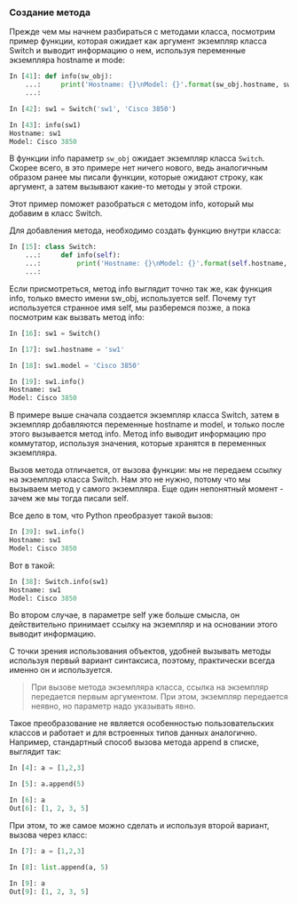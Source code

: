 ### Создание метода

Прежде чем мы начнем разбираться с методами класса, посмотрим пример функции, которая ожидает как аргумент экземпляр класса Switch и выводит информацию о нем, используя переменные экземпляра hostname и mode:
```python
In [41]: def info(sw_obj):
    ...:     print('Hostname: {}\nModel: {}'.format(sw_obj.hostname, sw_obj.model))
    ...:

In [42]: sw1 = Switch('sw1', 'Cisco 3850')

In [43]: info(sw1)
Hostname: sw1
Model: Cisco 3850
```

В функции info параметр `sw_obj` ожидает экземпляр класса `Switch`. Скорее всего, в это примере нет ничего нового, ведь аналогичным образом ранее мы писали функции, которые ожидают строку, как аргумент, а затем вызывают какие-то методы у этой строки.

Этот пример поможет разобраться с методом info, который мы добавим в класс Switch.


Для добавления метода, необходимо создать функцию внутри класса:
```python
In [15]: class Switch:
    ...:     def info(self):
    ...:         print('Hostname: {}\nModel: {}'.format(self.hostname, self.model))
    ...:
```

Если присмотреться, метод info выглядит точно так же, как функция info, только вместо имени sw_obj, используется self. Почему тут используется странное имя self, мы разберемся позже, а пока посмотрим как вызвать метод info:
```python
In [16]: sw1 = Switch()

In [17]: sw1.hostname = 'sw1'

In [18]: sw1.model = 'Cisco 3850'

In [19]: sw1.info()
Hostname: sw1
Model: Cisco 3850
```

В примере выше сначала создается экземпляр класса Switch, затем в экземпляр добавляются переменные hostname и model, и только после этого вызывается метод info.
Метод info выводит информацию про коммутатор, используя значения, которые хранятся в переменных экземпляра.

Вызов метода отличается, от вызова функции: мы не передаем ссылку на экземпляр класса Switch. Нам это не нужно, потому что мы вызываем метод у самого экземпляра. Еще один непонятный момент - зачем же мы тогда писали self.

Все дело в том, что Python преобразует такой вызов:
```python
In [39]: sw1.info()
Hostname: sw1
Model: Cisco 3850
```

Вот в такой:
```python
In [38]: Switch.info(sw1)
Hostname: sw1
Model: Cisco 3850
```

Во втором случае, в параметре self уже больше смысла, он действительно принимает ссылку на экземпляр и на основании этого выводит информацию.

С точки зрения использования объектов, удобней вызывать методы используя первый вариант синтаксиса, поэтому, практически всегда именно он и используется.

> При вызове метода экземпляра класса, ссылка на экземпляр передается первым аргументом. При этом, экземпляр передается неявно, но параметр надо указывать явно.

Такое преобразование не является особенностью пользовательских классов и работает и для встроенных типов данных аналогично. Например, стандартный способ вызова метода append в списке, выглядит так:
```python
In [4]: a = [1,2,3]

In [5]: a.append(5)

In [6]: a
Out[6]: [1, 2, 3, 5]
```

При этом, то же самое можно сделать и используя второй вариант, вызова через класс:
```python
In [7]: a = [1,2,3]

In [8]: list.append(a, 5)

In [9]: a
Out[9]: [1, 2, 3, 5]
```

